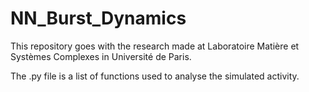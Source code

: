 # NN_Burst_Dynamics
This repository goes with the research made at Laboratoire Matière et Systèmes Complexes in Université de Paris. 

The .py file is a list of functions used to analyse the simulated activity. 
